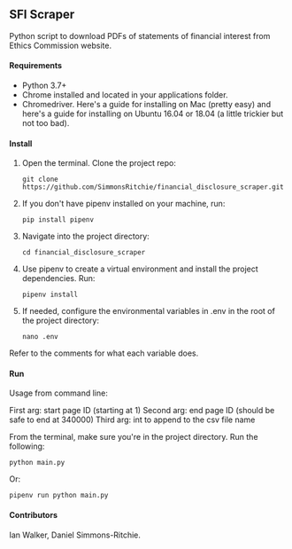 ## SFI Scraper

Python script to download PDFs of statements of financial interest from Ethics Commission website.

#### Requirements

- Python 3.7+
- Chrome installed and located in your applications folder.
- Chromedriver. Here's a guide for installing on Mac (pretty easy) and here's a guide for installing on Ubuntu 16.04
 or 18.04 (a little trickier but not too bad).

#### Install

1. Open the terminal. Clone the project repo:

    `git clone https://github.com/SimmonsRitchie/financial_disclosure_scraper.git`

2. If you don't have pipenv installed on your machine, run:

    `pip install pipenv`

3. Navigate into the project directory:

    `cd financial_disclosure_scraper`
     
4. Use pipenv to create a virtual environment and install the project 
dependencies. Run:

    `pipenv install`

5. If needed, configure the environmental variables in .env in the root of the project directory:
     
     `nano .env`
 
 Refer to the comments for what each variable does.



#### Run
Usage from command line:

First arg: start page ID (starting at 1)
Second arg: end page ID (should be safe to end at 340000)
Third arg: int to append to the csv file name

From the terminal, make sure you're in the project directory. Run the following:

```python main.py```

Or:

```pipenv run python main.py```

#### Contributors

Ian Walker, Daniel Simmons-Ritchie.